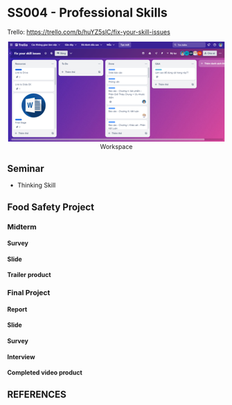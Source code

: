 # SS004 - Professional Skills

Trello: https://trello.com/b/huYZ5slC/fix-your-skill-issues

<div align="center">
   <img src="Images/Trello_overview.png" alt="Trello Workspace"" width="500"/>
</div>

<div align="center">
   Workspace
</div>

## Seminar
+ Thinking Skill

## Food Safety Project
### Midterm
#### Survey
#### Slide
#### Trailer product

### Final Project
#### Report
#### Slide
#### Survey
#### Interview
#### Completed video product

## REFERENCES
